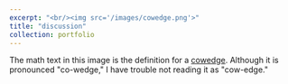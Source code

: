 ```yaml
---
excerpt: "<br/><img src='/images/cowedge.png'>"
title: "discussion"
collection: portfolio
---
```


The math text in this image is the definition for a
[cowedge](https://ncatlab.org/nlab/show/end). Although it is pronounced
"co-wedge," I have trouble not reading it as "cow-edge."
